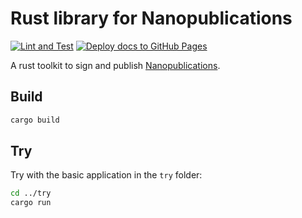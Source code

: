 
# Rust library for Nanopublications

[![Lint and Test](https://github.com/vemonet/nanopub-rs/actions/workflows/test.yml/badge.svg)](https://github.com/vemonet/nanopub-rs/actions/workflows/test.yml) [![Deploy docs to GitHub Pages](https://github.com/vemonet/nanopub-rs/actions/workflows/deploy-docs.yml/badge.svg)](https://github.com/vemonet/nanopub-rs/actions/workflows/deploy-docs.yml)

A rust toolkit to sign and publish [Nanopublications](https://nanopub.net).

## Build

```bash
cargo build
```

## Try

Try with the basic application in the `try` folder:

```bash
cd ../try
cargo run
```

